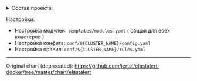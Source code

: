<details><summary>Состав проекта:</summary>
    .

    ├── deploy
    │   └── helm
    │       ├── Chart.yaml
    │       ├── conf
    │       │   ├── corp
    │       │   │   ├── rules.yaml
    │       │   │   ├── config.yaml
    │       │   │   └── values.yaml
    │       │   ├── cpm
    │       │   │   ├── rules.yaml
    │       │   │   ├── config.yaml
    │       │   │   └── values.yaml
    │       │   ├── cpm-dev
    │       │   │   ├── rules.yaml
    │       │   │   ├── config.yaml
    │       │   │   └── values.yaml
    │       │   ├── sirius
    │       │   │   ├── rules.yaml
    │       │   │   ├── config.yaml
    │       │   │   └── values.yaml
    │       │   └── univ
    │       │       ├── rules.yaml
    │       │       ├── config.yaml
    │       │       └── values.yaml
    │       ├── templates
    │       │   ├── _helpers.tpl
    │       │   ├── config.yaml
    │       │   ├── deployment.yaml
    │       │   ├── modules.yaml
    │       │   ├── podsecuritypolicy.yaml
    │       │   ├── role.yaml
    │       │   ├── rolebinding.yaml
    │       │   ├── rules.yaml
    │       │   ├── secret.yaml
    │       │   └── serviceaccount.yaml
    │       └── values.yaml
    └── scripts
        └── helm_deploy_and_wait.sh
</details>

Настройки:
  - Настройка модулей: `templates/modules.yaml` ( общая для всех кластеров )
  - Настройка конфига: `conf/${CLUSTER_NAME}/config.yaml`
  - Настройка правил: `conf/${CLUSTER_NAME}/rules.yaml`

---

Original chart (deprecated): https://github.com/jertel/elastalert-docker/tree/master/chart/elastalert
